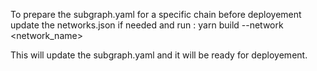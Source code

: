 To prepare the subgraph.yaml for a specific chain before deployement update the networks.json if needed and run :
yarn build --network <network_name>

This will update the subgraph.yaml and it will be ready for deployement.